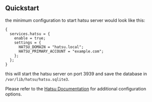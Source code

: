 ## Quickstart

the minimum configuration to start hatsu server would look like this:

```programlisting
{
  services.hatsu = {
    enable = true;
    settings = {
      HATSU_DOMAIN = "hatsu.local";
      HATSU_PRIMARY_ACCOUNT = "example.com";
    };
  };
}
```

this will start the hatsu server on port 3939 and save the database in `/var/lib/hatsu/hatsu.sqlite3`.

Please refer to the [Hatsu Documentation](https://hatsu.cli.rs) for additional configuration options.
